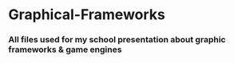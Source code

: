 # Graphical-Frameworks
### All files used for my school presentation about graphic frameworks & game engines
